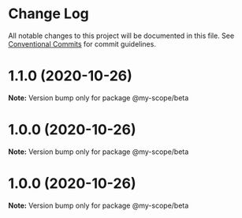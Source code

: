 # Change Log

All notable changes to this project will be documented in this file.
See [Conventional Commits](https://conventionalcommits.org) for commit guidelines.

# 1.1.0 (2020-10-26)

**Note:** Version bump only for package @my-scope/beta





# 1.0.0 (2020-10-26)

**Note:** Version bump only for package @my-scope/beta





# 1.0.0 (2020-10-26)

**Note:** Version bump only for package @my-scope/beta
